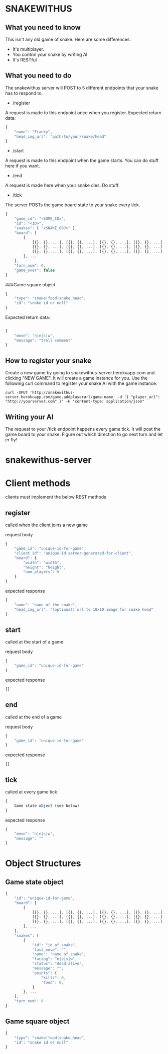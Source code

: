 SNAKEWITHUS
===========

What you need to know
---------------------

This isn't any old game of snake.  Here are some differences.

* It's multiplayer.
* You control your snake by writing AI
* It's RESTful


What you need to do
-------------------

The snakewithus server will POST to 5 different endpoints that your snake has to respond to.

* /register

A request is made to this endpoint once when you register.  Expected return data:

```javascript
{
    "name": "Franky",
    "head_img_url": "path/to/your/snake/head"
}
```

* /start

A request is made to this endpoint when the game starts.  You can do stuff here if you want.

* /end

A request is made here when your snake dies.  Do stuff.

* /tick

The server POSTs the game board state to your snake every tick.  

```javascript
{
    "game_id": "<SOME_ID>",
    "id": "<ID>",
    "snakes": [ "<SNAKE_OBJ>" ],
    "board": [
        [
            [{}, {}, ...], [{}, {}, ...], [{}, {}, ...], [{}, {}, ...], ... // Game square objects (see below)
            [{}, {}, ...], [{}, {}, ...], [{}, {}, ...], [{}, {}, ...], ...
            [{}, {}, ...], [{}, {}, ...], [{}, {}, ...], [{}, {}, ...], ...
        ], ...
    ],
    "turn_num": 0,
    "game_over": false
}
```

###Game square object

```javascript
{
    "type": "snake|food|snake_head",
    "id": "snake id or null"
}
```

Expected return data:

```javascript

{
    "move": "n|e|s|w",
    "message": "troll comment"
}

```

How to register your snake
--------------------------

Create a new game by going to snakewithus-server.herokuapp.com and clicking "NEW GAME".  It will create a game instance for you.  Use the following curl command to register your snake AI with the game instance.

    curl -XPUT 'http://snakewithus-server.herokuapp.com/game.addplayerurl/game-name' -d '{ "player_url": "http://yourserver.com" }' -H "content-type: application/json"    


Writing your AI
---------------

The request to your /tick endpoint happens every game tick.  It will post the game board to your snake.  Figure out which direction to go next turn and let er fly!


snakewithus-server
==================

# Client methods
clients must implement the below REST methods

## register

called when the client joins a new game

request body

```javascript
{
    "game_id": "unique-id-for-game",
    "client_id": "unique-id-server-generated-for-client",
    "board": {
        "width": "width",
        "height": "height",
        "num_players": 0
    }
}
```

expected response

```javascript
{
    "name": "name of the snake",
    "head_img_url": "(optional) url to 10x10 image for snake head"
}
```

## start
called at the start of a game

request body

```javascript
{
    "game_id": "unique-id-for-game"
}
```

expected response

```javascript
{}
```

## end
called at the end of a game

request body

```javascript
{
    "game_id": "unique-id-for-game"
}
```

expected response

```javascript
{}
```

## tick
called at every game tick

```javascript
{
    Game state object (see below)
}
```

expected response

```javascript
{
    "move": "n|e|s|w",
    "message": ""
}
```
# Object Structures

## Game state object
```javascript
{
    "id": "unique-id-for-game",
    "board": [
        [
            [{}, {}, ...], [{}, {}, ...], [{}, {}, ...], [{}, {}, ...], ... // Game square objects (see below)
            [{}, {}, ...], [{}, {}, ...], [{}, {}, ...], [{}, {}, ...], ...
            [{}, {}, ...], [{}, {}, ...], [{}, {}, ...], [{}, {}, ...], ...
        ], ...
    ],
    "snakes": [
        {
            "id": "id of snake",
            "last_move": "",
            "name": "name of snake",
            "facing": "n|e|s|w",
            "status": "dead|alive",
            "message": "",
            "points": {
                "kills": 0,
                "food": 0,
            }
        }, ...
    ],
    "turn_num": 0
}
```

## Game square object

```javascript
{
    "type": "snake|food|snake_head",
    "id": "snake id or null"
}
```

